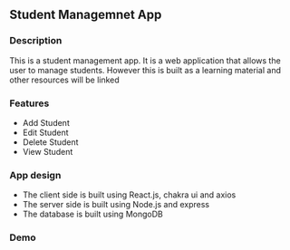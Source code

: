 ## Student Managemnet App
### Description
This is a student management app. It is a web application that allows the user to manage students. However this is built as a learning material and other resources will be linked

### Features
- Add Student
- Edit Student
- Delete Student
- View Student

### App design
- The client side is built using React.js, chakra ui and axios
- The server side is built using Node.js and express
- The database is built using MongoDB

### Demo


